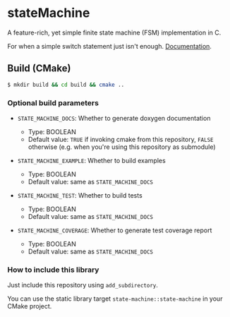 # stateMachine

A feature-rich, yet simple finite state machine (FSM) implementation in C.

For when a simple switch statement just isn't enough.
[Documentation](http://misje.github.io/stateMachine).

## Build (CMake)

```bash
$ mkdir build && cd build && cmake ..
```

### Optional build parameters

- `STATE_MACHINE_DOCS`: Whether to generate doxygen documentation
  - Type: BOOLEAN
  - Default value: `TRUE` if invoking cmake from this repository, `FALSE`
    otherwise (e.g. when you're using this repository as submodule)

- `STATE_MACHINE_EXAMPLE`: Whether to build examples
  - Type: BOOLEAN
  - Default value: same as `STATE_MACHINE_DOCS`

- `STATE_MACHINE_TEST`: Whether to build tests
  - Type: BOOLEAN
  - Default value: same as `STATE_MACHINE_DOCS`

- `STATE_MACHINE_COVERAGE`: Whether to generate test coverage report
  - Type: BOOLEAN
  - Default value: same as `STATE_MACHINE_DOCS`

### How to include this library

Just include this repository using `add_subdirectory`.

You can use the static library target `state-machine::state-machine` in your
CMake project.
